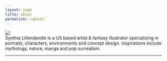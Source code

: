 ```yaml
---
layout: page
title: about
permalink: /about/
---
```


<img class="col one right" src="/img/prof_pic.jpg">

<br/>
Synthia Lillendandie is a US based artist & fantasy illustrator specializing in portraits, characters, environments and concept design. Inspirations include mythology, nature, manga and pop surrealism.
<hr/>
<br/>
<span class="contacticon center">
	<a href="mailto:dandie.illustration@gmail.com">
	<i class="fa fa-envelope-square"></i></a>
	<a href="http://www.instagram.com/lillendandieart" target="_blank">
	<i class="fa fa-instagram"></i></a>
	<a href="http://dandie-draws.tumblr.com" target="_blank">
	<i class="fa fa-tumblr-square"></i></a>
	<a href="http://www.twitch.tv/lillendandie" target="_blank">
	<i class="fa fa-twitch"></i></a>
	<a href="http://twitter.com/lillendandie" target="_blank">
	<i class="fa fa-twitter"></i></a>
	<a href="http://www.facebook.com/LillendandieArt/">
	<i class="fa fa-facebook-square"></i></a>
	</span>